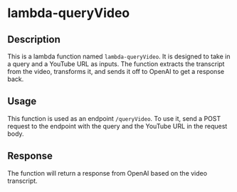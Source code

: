# lambda-queryVideo

## Description

This is a lambda function named `lambda-queryVideo`. It is designed to take in a query and a YouTube URL as inputs. The function extracts the transcript from the video, transforms it, and sends it off to OpenAI to get a response back.

## Usage

This function is used as an endpoint `/queryVideo`. To use it, send a POST request to the endpoint with the query and the YouTube URL in the request body.

## Response

The function will return a response from OpenAI based on the video transcript.
